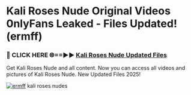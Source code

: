 # Kali Roses Nude Original Videos 0nlyFans Leaked - Files Updated! (ermff)

<h3>🔴 CLICK HERE 🌐==►► <a href="https://tinyurl.com/yrmya6cz" rel="nofollow">Kali Roses Nude Updated Files</a></h3>

Get Kali Roses Nude and all content. Now you can access all videos and pictures of Kali Roses Nude. New Updated Files 2025!

[![ermff](https://i.imgur.com/FMdXYCs.gif)](https://tinyurl.com/yrmya6cz)
kali roses nudes